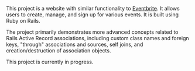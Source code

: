 
This project is a website with similar functionality to [Eventbrite](https://www.eventbrite.com/). It allows users to create, manage, and sign up for various events. It is built using Ruby on Rails.

The project primarily demonstrates more advanced concepts related to Rails Active Record associations, including custom class names and foreign keys, "through" associations and sources, self joins, and creation/destruction of association objects.

This project is currently in progress.
